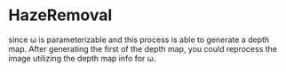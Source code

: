 HazeRemoval
===========

since ω is parameterizable and this process is able to generate a depth map.  After generating the first of the depth map, you could reprocess the image utilizing the depth map info for ω.